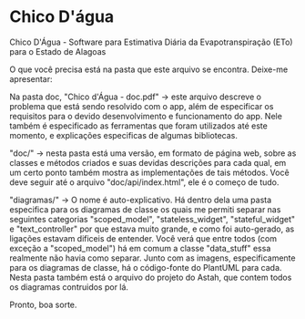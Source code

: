 # Chico D'água
Chico D'Água - Software para Estimativa Diária da Evapotranspiração (ETo) para o Estado de Alagoas

O que você precisa está na pasta que este arquivo se encontra. Deixe-me apresentar:

Na pasta doc, "Chico d'Água - doc.pdf" -> este arquivo descreve o problema que está sendo resolvido com o app, 
além de especificar os requisitos para o devido desenvolvimento
e funcionamento do app. Nele também é especificado as ferramentas que foram utilizados
até este momento, e explicações especificas de algumas bibliotecas. 

"doc/" -> nesta pasta está uma versão, em formato de página web, sobre as classes e métodos criados
e suas devidas descrições para cada qual, em um certo ponto também mostra as implementações de tais métodos.
Você deve seguir até o arquivo "doc/api/index.html", ele é o começo de tudo.

"diagramas/" -> O nome é auto-explicativo. Há dentro dela uma pasta especifica para os diagramas de classe
os quais me permiti separar nas seguintes categorias "scoped_model", "stateless_widget", "stateful_widget" e "text_controller"
por que estava muito grande, e como foi auto-gerado, as ligações estavam dificeis de entender.
Você verá que entre todos (com exceção a "scoped_model") há em comum a classe "data_stuff"
essa realmente não havia como separar.
Junto com as imagens, especificamente para os diagramas de classe, há o código-fonte do PlantUML para cada.
Nesta pasta também está o arquivo do projeto do Astah, que contem todos os diagramas contruidos por lá.



Pronto, boa sorte.
